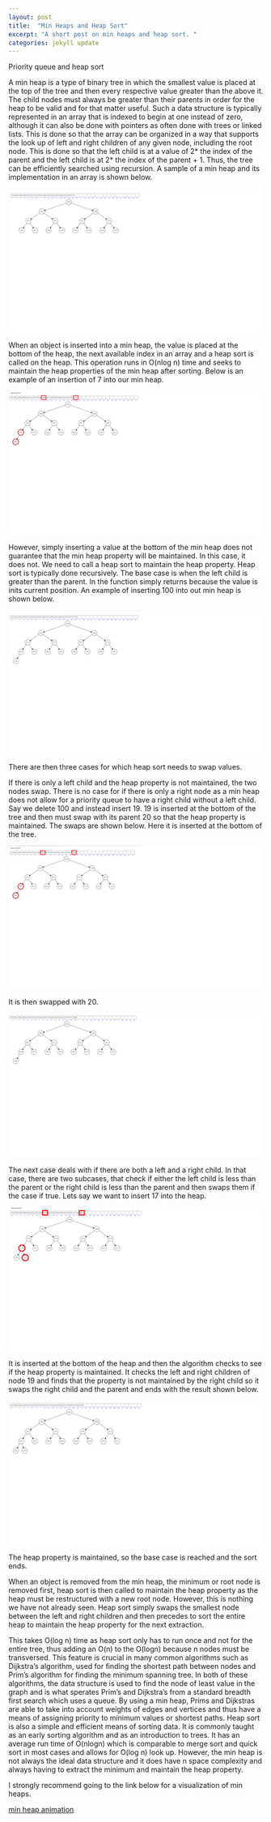 ```yaml
---
layout: post
title:  "Min Heaps and Heap Sort"
excerpt: "A short post on min heaps and heap sort. "
categories: jekyll update
---
```

Priority queue and heap sort

A min heap is a type of binary tree in which the smallest value is placed at the top of the tree and then every respective value greater 
than the above it. The child nodes must always be greater than their parents in order for the heap to be valid and for that matter useful.
Such a data structure is typically represented in an array that is indexed to begin at one instead of zero, although it can also be done
with pointers as often done with trees or linked lists. This is done so that the array can be organized in a way that supports the look up
of left and right children of any given node, including the root node. This is done so that the left child is at a value of 2* the index 
of the parent and the left child is at 2* the index of the parent + 1. Thus, the tree can be efficiently searched using recursion. A 
sample of a min heap and its implementation in an array is shown below. 

![image1](https://github.com/edwardbottom/Moon/blob/master/assets/img/minheapphoto1.png)

 
When an object is inserted into a min heap, the value is placed at the bottom of the heap, the next available index in an array and a 
heap sort is called on the heap. This operation runs in O(nlog n) time and seeks to maintain the heap properties of the min heap after
sorting. Below is an example of an insertion of 7 into our min heap. 
 
![image2](https://github.com/edwardbottom/Moon/blob/master/assets/img/minheapphoto2.png)

However, simply inserting a value at the bottom of the min heap does not guarantee that the min heap property will be maintained. 
In this case, it does not. We need to call a heap sort to maintain the heap property. Heap sort is typically done recursively. The 
base case is when the left child is greater than the parent. In the function simply returns because the value is inits current 
position. An example of inserting 100 into out min heap is shown below. 
 
 ![image3](https://github.com/edwardbottom/Moon/blob/master/assets/img/minheapphoto3.png)
 
There are then three cases for which heap sort needs to swap values. 

If there is only a left child and the heap property is not maintained, the two nodes swap. There is no case for if there is only a right node as a min heap does not allow for a priority queue to have a right child without a left child. Say we delete 100 and instead insert 19. 19 is inserted at the bottom of the tree and then must swap with its parent 20 so that the heap property is maintained. The swaps are shown below. 
Here it is inserted at the bottom of the tree. 


![image4](https://github.com/edwardbottom/Moon/blob/master/assets/img/minheapphoto4.png)

It is then swapped with 20. 

![image5](https://github.com/edwardbottom/Moon/blob/master/assets/img/minheapphoto5.png)
 
The next case deals with if there are both a left and a right child. In that case, there are two subcases, that check if either 
the left child is less than the parent or the right child is less than the parent and then swaps them if the case if true. 
Lets say we want to insert 17 into the heap. 

![image6](https://github.com/edwardbottom/Moon/blob/master/assets/img/minheapphoto6.png)
 
It is inserted at the bottom of the heap and then the algorithm checks to see if the heap property is maintained. It checks the left and
right children of node 19 and finds that the property is not maintained by the right child so it swaps the right child and the parent 
and ends with the result shown below. 

![image7](https://github.com/edwardbottom/Moon/blob/master/assets/img/minheapphoto7.png)
 
The heap property is maintained, so the base case is reached and the sort ends. 

When an object is removed from the min heap, the minimum or root node is removed first, heap sort is then called to maintain the heap
property as the heap must be restructured with a new root node. However, this is nothing we have not already seen. Heap sort simply
swaps the smallest node between the left and right children and then precedes to sort the entire heap to maintain the heap property for
the next extraction. 

This takes O(log n) time as heap sort only has to run once and not for the entire tree, thus adding an O(n) to the O(logn) because n
nodes must be transversed. This feature is crucial in many common algorithms such as Dijkstra’s algorithm, used for finding the shortest
path between nodes and Prim’s algorithm for finding the minimum spanning tree. In both of these algorithms, the data structure is used
to find the node of least value in the graph and is what sperates Prim’s and Dijkstra’s from a standard breadth first search which uses
a queue. By using a min heap, Prims and Dijkstras are able to take into account weights of edges and vertices and thus have a means
of assigning priority to minimum values or shortest paths. Heap sort is also a simple and efficient means of sorting data. It is commonly
taught as an early sorting algorithm and as an introduction to trees.  It has an average run time of O(nlogn) which is comparable to 
merge sort and quick sort in most cases and allows for O(log n) look up. However, the min heap is not always the ideal data structure 
and it does have n space complexity and always having to extract the minimum and maintain the heap property. 


I strongly recommend going to the link below for a visualization of min heaps. 


[min heap animation]({https://www.cs.usfca.edu/~galles/JavascriptVisual/Heap.html})
 
